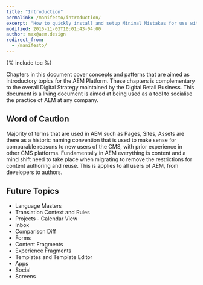 ```yaml
---
title: "Introduction"
permalink: /manifesto/introduction/
excerpt: "How to quickly install and setup Minimal Mistakes for use with GitHub Pages."
modified: 2016-11-03T10:01:43-04:00
author: max@aem.design
redirect_from:
  - /manifesto/
---
```


{% include toc %}

Chapters in this document cover concepts and patterns that are aimed as introductory topics for the AEM Platform. These chapters is complementary to the overall Digital Strategy maintained by the Digital Retail Business. This document is a living document is aimed at being used as a tool to socialise the practice of AEM at any company.


## Word of Caution

Majority of terms that are used in AEM such as Pages, Sites, Assets are there as a historic naming convention that is used to make sense for comparable reasons to new users of the CMS, with prior experience in other CMS platforms. Fundamentally in AEM everything is content and a mind shift need to take place when migrating to remove the restrictions for content authoring and reuse. This is applies to all users of AEM, from developers to authors.

## Future Topics

* Language Masters
* Translation Context and Rules
* Projects - Calendar View
* Inbox
* Comparison Diff
* Forms
* Content Fragments
* Experience Fragments
* Templates and Template Editor
* Apps
* Social
* Screens
